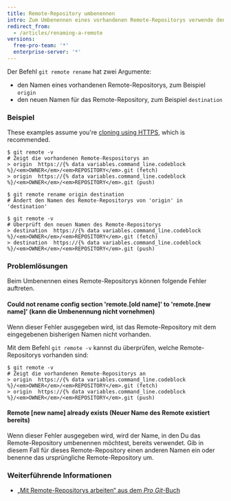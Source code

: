 ```yaml
---
title: Remote-Repository umbenennen
intro: Zum Umbenennen eines vorhandenen Remote-Repositorys verwende den Befehl „git remote rename“.
redirect_from:
  - /articles/renaming-a-remote
versions:
  free-pro-team: '*'
  enterprise-server: '*'
---
```


Der Befehl `git remote rename` hat zwei Argumente:

* den Namen eines vorhandenen Remote-Repositorys, zum Beispiel `origin`
* den neuen Namen für das Remote-Repository, zum Beispiel `destination`

### Beispiel

These examples assume you're [cloning using HTTPS](/articles/which-remote-url-should-i-use/#cloning-with-https-urls), which is recommended.

```shell
$ git remote -v
# Zeigt die vorhandenen Remote-Respositorys an
> origin  https://{% data variables.command_line.codeblock %}/<em>OWNER</em>/<em>REPOSITORY</em>.git (fetch)
> origin  https://{% data variables.command_line.codeblock %}/<em>OWNER</em>/<em>REPOSITORY</em>.git (push)

$ git remote rename origin destination
# Ändert den Namen des Remote-Repositorys von 'origin' in 'destination'

$ git remote -v
# Überprüft den neuen Namen des Remote-Repositorys
> destination  https://{% data variables.command_line.codeblock %}/<em>OWNER</em>/<em>REPOSITORY</em>.git (fetch)
> destination  https://{% data variables.command_line.codeblock %}/<em>OWNER</em>/<em>REPOSITORY</em>.git (push)
```

### Problemlösungen

Beim Umbenennen eines Remote-Repositorys können folgende Fehler auftreten.

#### Could not rename config section 'remote.[old name]' to 'remote.[new name]' (kann die Umbenennung nicht vornehmen)

Wenn dieser Fehler ausgegeben wird, ist das Remote-Repository mit dem eingegebenen bisherigen Namen nicht vorhanden.

Mit dem Befehl `git remote -v` kannst du überprüfen, welche Remote-Repositorys vorhanden sind:

```shell
$ git remote -v
# Zeigt die vorhandenen Remote-Repositorys an
> origin  https://{% data variables.command_line.codeblock %}/<em>OWNER</em>/<em>REPOSITORY</em>.git (fetch)
> origin  https://{% data variables.command_line.codeblock %}/<em>OWNER</em>/<em>REPOSITORY</em>.git (push)
```

#### Remote [new name] already exists (Neuer Name des Remote existiert bereits)

Wenn dieser Fehler ausgegeben wird, wird der Name, in den Du das Remote-Repository umbenennen möchtest, bereits verwendet. Gib in diesem Fall für dieses Remote-Repository einen anderen Namen ein oder benenne das ursprüngliche Remote-Repository um.

### Weiterführende Informationen

- [„Mit Remote-Repositorys arbeiten“ aus dem _Pro Git_-Buch](https://git-scm.com/book/en/Git-Basics-Working-with-Remotes)
